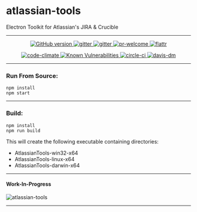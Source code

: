 # atlassian-tools
Electron Toolkit for Atlassian's JIRA & Crucible

---

<p align="center">
 <a href="https://badge.fury.io/gh/InViN%2Fatlassian-tools">
  <img src="https://badge.fury.io/gh/InViN%2Fatlassian-tools.svg" alt="GitHub version" />
 </a>
 <a href="https://opensource.org/licenses/Apache-2.0">
  <img src="https://img.shields.io/badge/License-Apache%202.0-blue.svg" alt="gitter" />
 </a>
 <a href="https://gitter.im/atlassian-tools">
  <img src="https://badges.gitter.im/Join%20Chat.svg" alt="gitter" />
 </a>
 <a href="https://github.com/InViN/atlassian-tools">
  <img src="https://img.shields.io/badge/PRs-welcome-brightgreen.svg" alt="pr-welcome" />
 </a>
  <a href="https://flattr.com/submit/auto?user_id=1nv1n&url=https://github.com/InViN/atlassian-tools&title=atlassian-tools&language=javascript&tags=github&category=software">
  <img src="http://api.flattr.com/button/flattr-badge-large.png" alt="flattr" />
 </a>
</p>
<p align="center">
 <a href="https://codeclimate.com/github/InViN/atlassian-tools/maintainability">
  <img src="https://api.codeclimate.com/v1/badges/e6bc57ed3fbab9c600f1/maintainability" alt="code-climate"/>
 </a>
 <a href="https://snyk.io/test/github/InViN/atlassian-tools">
  <img src="https://snyk.io/test/github/InViN/atlassian-tools/badge.svg" alt="Known Vulnerabilities" data-canonical-src="https://snyk.io/test/github/InViN/atlassian-tools" style="max-width:100%;" />
 </a>
 <a href="https://circleci.com/">
  <img src="https://circleci.com/gh/InViN/atlassian-tools.svg?style=svg" alt="circle-ci" />
 </a>
 <a href="https://david-dm.org">
  <img src="https://david-dm.org/InViN/atlassian-tools.svg" alt="davis-dm" />
 </a>
</p>

---

### Run From Source:
```
npm install
npm start
```

---

### Build:
```
npm install
npm run build
```
This will create the following executable containing directories:
 - AtlassianTools-win32-x64
 - AtlassianTools-linux-x64
 - AtlassianTools-darwin-x64

---

#### Work-In-Progress
![atlassian-tools](https://i.imgur.com/fQK6hCr.gif)

---
